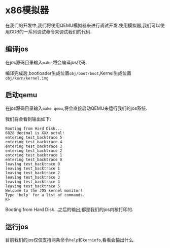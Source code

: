 # x86模拟器
在我们的开发中,我们将使用QEMU模拟器来进行调试开发.使用模拟器,我们可以使用GDB的一系列调试命令来调试我们的代码.

## 编译jos
在jos源码目录输入`make`,将会编译jos代码.

编译完成后,bootloader生成位置`obj/boot/boot`,Kernel生成位置`obj/kern/kernel.img`

## 启动qemu
在jos源码目录输入`make qemu`,将会直接启动QEMU来运行我们的jos系统.

我们将会看到输出如下:

```
Booting from Hard Disk...
6828 decimal is XXX octal!
entering test_backtrace 5
entering test_backtrace 4
entering test_backtrace 3
entering test_backtrace 2
entering test_backtrace 1
entering test_backtrace 0
leaving test_backtrace 0
leaving test_backtrace 1
leaving test_backtrace 2
leaving test_backtrace 3
leaving test_backtrace 4
leaving test_backtrace 5
Welcome to the JOS kernel monitor!
Type 'help' for a list of commands.
K> 
```

Booting from Hard Disk...之后的输出,都是我们的jos内核打印的.

## 运行jos
目前我们的jos仅仅支持两条命令`help`和`kerninfo`,看看会输出什么.
